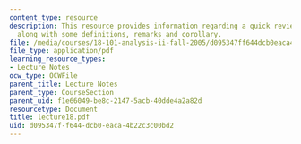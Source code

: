```yaml
---
content_type: resource
description: This resource provides information regarding a quick review of permutations
  along with some definitions, remarks and corollary.
file: /media/courses/18-101-analysis-ii-fall-2005/d095347ff644dcb0eaca4b22c3c00bd2_lecture18.pdf
file_type: application/pdf
learning_resource_types:
- Lecture Notes
ocw_type: OCWFile
parent_title: Lecture Notes
parent_type: CourseSection
parent_uid: f1e66049-be8c-2147-5acb-40dde4a2a82d
resourcetype: Document
title: lecture18.pdf
uid: d095347f-f644-dcb0-eaca-4b22c3c00bd2
---
```

